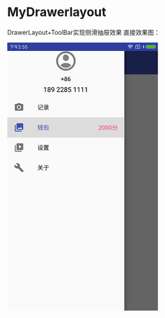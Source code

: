 # MyDrawerlayout
DrawerLayout+ToolBar实现侧滑抽屉效果
直接效果图：

![picture](https://github.com/PengJary/MyDrawerlayout/blob/master/screenshot/Screenshot.png)

